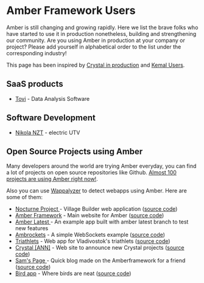 # Amber Framework Users

Amber is still changing and growing rapidly. Here we list the brave folks who have started to use it in production nonetheless, building and strengthening our community. Are you using Amber in production at your company or project? Please add yourself in alphabetical order to the list under the corresponding industry!

This page has been inspired by [Crystal in production](https://github.com/crystal-lang/crystal/wiki/Used-in-production) and [Kemal Users](https://github.com/kemalcr/kemal/wiki/Kemal-Users).

## **SaaS products**

* [Tovi](https://tovi.io/) - Data Analysis Software

## Software Development

* [Nikola NZT](https://nikolamotor.com/nzt) - electric UTV

## Open Source Projects using Amber

Many developers around the world are trying Amber everyday, you can find a lot of projects on open source repositories like Github. [Almost 100 projects are using Amber right now!](http://shards.info/repos/amberframework/amber/dependents).

Also you can use [Wappalyzer](https://www.wappalyzer.com/technologies/amber) to detect webapps using Amber. Here are some of them:

* [Nocturne Project ](https://nocturne.crnbrdrck.xyz/)- Village Builder web application \([source code](https://github.com/TheNocturneProject/Nocturne)\)
* [Amber Framework](https://amberframework.org/) - Main website for Amber \([source code](https://github.com/amberframework/amberframework.org)\)
* [Amber Latest ](https://amber-latest-app-example.herokuapp.com/)- An example app built with amber latest branch to test new features
* [Ambrockets](https://ambrockets.herokuapp.com/) - A simple WebSockets example \([source code](https://github.com/faustinoaq/ambrockets)\)
* [Triathlets](http://triathlets.krylov-alexey.ru/) - Web app for Vladivostok's triathlets \([source code](https://github.com/forsaken1/triathlets)\)
* [Crystal \[ANN\]](https://crystal-ann.com/) - Web site to announce new Crystal projects \([source code](https://github.com/crystal-community/crystal-ann)\)
* [Sam's Page ](https://sam-website.herokuapp.com/)- Quick blog made on the Amberframework for a friend \([source code](https://github.com/jhonnold/sam-website)\)
* [Bird app](https://crystal-bird-app.herokuapp.com/) - Where birds are neat \([source code](https://github.com/bradford-hamilton/crystal-bird-app)\)



